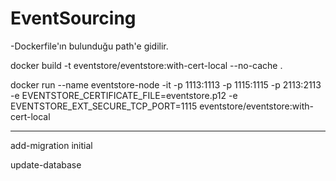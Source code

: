 # EventSourcing

-Dockerfile'ın bulunduğu path'e gidilir.

docker build -t eventstore/eventstore:with-cert-local --no-cache .

docker run --name eventstore-node -it -p 1113:1113 -p 1115:1115 -p 2113:2113 -e EVENTSTORE_CERTIFICATE_FILE=eventstore.p12 -e EVENTSTORE_EXT_SECURE_TCP_PORT=1115 eventstore/eventstore:with-cert-local

---------------------

add-migration initial

update-database
